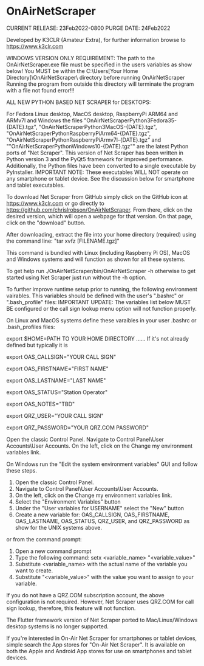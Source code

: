 # OnAirNetScraper

CURRENT RELEASE: 23Feb2022-0800
PURGE DATE: 24Feb2022

Developed by K3CLR (Amateur Extra), for further information browse to https://www.k3clr.com

WINDOWS VERSION ONLY REQUIREMENT:
The path to the OnAirNetScraper.exe file must be specified in the users variables as show below!
You MUST be within the C:\Users\[Your Home Directory]\OnAirNetScraper\ directory before running OnAirNetScraper
Running the program from outside this directory will terminate the program with a file not found error!!!

ALL NEW PYTHON BASED NET SCRAPER for DESKTOPS:

For Fedora Linux desktop, MacOS desktop, RaspberryPi ARM64 and ARMv7l and Windows the files "OnAirNetScraperPython3Fedora35-{DATE}.tgz", "OnAirNetScraperPython3MacOS-{DATE}.tgz", "OnAirNetScraperPythonRaspberryPiArm64-{DATE}.tgz", "OnAirNetScraperPythonRaspberryPiArmv7l-{DATE}.tgz" and ""OnAirNetScraperPythonWindows10-{DATE}.tgz"" are the latest Python ports of "Net Scraper".  This version of Net Scraper has been written in Python version 3 and the PyQt5 framework for improved performance.  Additionally, the Python files have been converted to a single executable by PyInstaller.  IMPORTANT NOTE:  These executables WILL NOT operate on any smartphone or tablet device.  See the discussion below for smartphone and tablet executables.   

To download Net Scraper from GitHub simply click on the GitHub icon at https://www.k3clr.com or go directly to https://github.com/chrislrobson/OnAirNetScraper.  From there, click on the desired version, which will open a webpage for that version.  On that page, click on the "download" button.

After downloading, extract the file into your home directory (required) using the command line: "tar xvfz [FILENAME.tgz]"

This command is bundled with Linux (including Raspberry Pi OS), MacOS and Windows systems and will function as shown for all these systems.

To get help run ./OnAirNetScraper/bin/OnAirNetScraper -h otherwise to get started using Net Scraper just run without the -h option.

To further improve runtime setup prior to running, the following environment vairables.  This variables should be defined with the user's ".bashrc" or ".bash_profile" files:
IMPORTANT UPDATE: The variables list below MUST BE configured or the call sign lookup menu option will not function properly.

On Linux and MacOS systems define these varaibles in your user .bashrc or .bash_profiles files:

export $HOME=PATH TO YOUR HOME DIRECTORY ...... If it's not already defined but typically it is

export OAS_CALLSIGN="YOUR CALL SIGN"

export OAS_FIRSTNAME="FIRST NAME"

export OAS_LASTNAME="LAST NAME"

export OAS_STATUS="Station Operator"

export OAS_NOTES="TBD"

export QRZ_USER="YOUR CALL SIGN"

export QRZ_PASSWORD="YOUR QRZ.COM PASSWORD"

Open the classic Control Panel.
Navigate to Control Panel\User Accounts\User Accounts.
On the left, click on the Change my environment variables link.

On Windows run the "Edit the system environment variables" GUI and follow these steps.  
1. Open the classic Control Panel.
2. Navigate to Control Panel\User Accounts\User Accounts.
3. On the left, click on the Change my environment variables link.
4.  Select the "Environment Variables" button
5.  Under the "User variables for USERNAME" select the "New" button
6.  Create a new variable for:  OAS_CALLSIGN, OAS_FIRSTNAME, OAS_LASTNAME, OAS_STATUS, QRZ_USER, and QRZ_PASSWORD as show for the UNIX systems above.

or from the command prompt:
1. Open a new command prompt
2. Type the following command: setx <variable_name> "<variable_value>"
3. Substitute <variable_name> with the actual name of the variable you want to create.
4. Substitute "<variable_value>" with the value you want to assign to your variable.

If you do not have a QRZ.COM subscription account, the above configuration is not required.  However, Net Scraper uses QRZ.COM for call sign lookup, therefore, this feature will not function.

The Flutter framework version of Net Scraper ported to Mac/Linux/Windows desktop systems is no longer supported.
 
If you're interested in On-Air Net Scraper for smartphones or tablet devices, simple search the App stores for "On-Air Net Scraper".  It is available on both the Apple and Android App stores for use on smartphones and tablet devices.
